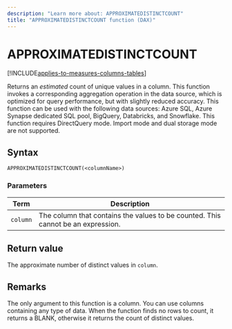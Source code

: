 ```yaml
---
description: "Learn more about: APPROXIMATEDISTINCTCOUNT"
title: "APPROXIMATEDISTINCTCOUNT function (DAX)"
---
```

# APPROXIMATEDISTINCTCOUNT

[!INCLUDE[applies-to-measures-columns-tables](includes/applies-to-measures-columns-tables.md)]

Returns an *estimated* count of unique values in a column. This function invokes a corresponding aggregation operation in the data source, which is optimized for query performance, but with slightly reduced accuracy. This function can be used with the following data sources: Azure SQL, Azure Synapse dedicated SQL pool, BigQuery, Databricks, and Snowflake. This function requires DirectQuery mode. Import mode and dual storage mode are not supported.
  
## Syntax  
  
```dax
APPROXIMATEDISTINCTCOUNT(<columnName>)
```
  
### Parameters  

|Term  |Description|  
|---------|---------|
|`column` | The column that contains the values to be counted. This cannot be an expression.  |

## Return value

The approximate number of distinct values in `column`.  
  
## Remarks  

The only argument to this function is a column. You can use columns containing any type of data. When the function finds no rows to count, it returns a BLANK, otherwise it returns the count of distinct values.
